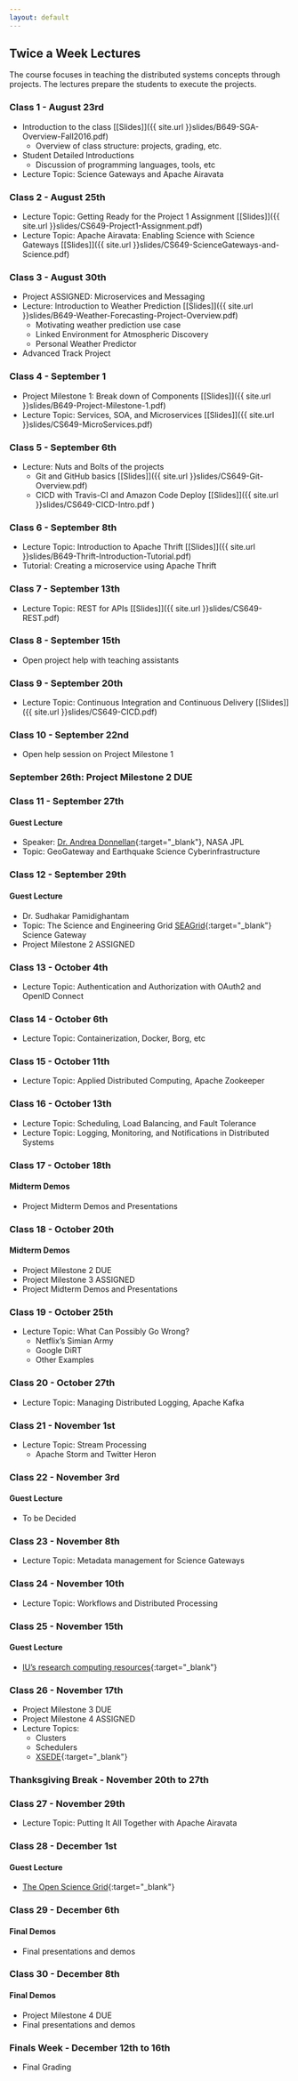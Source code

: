 ```yaml
---
layout: default
---
```


## Twice a Week Lectures

The course focuses in teaching the distributed systems concepts through projects. The lectures prepare the students to execute the projects.

###  Class 1 - August 23rd
* Introduction to the class [[Slides]]({{ site.url }}slides/B649-SGA-Overview-Fall2016.pdf)
    * Overview of class structure: projects, grading, etc.
* Student Detailed Introductions
    * Discussion of programming languages, tools, etc
* Lecture Topic: Science Gateways and Apache Airavata 

###  Class 2 - August 25th
* Lecture Topic: Getting Ready for the Project 1 Assignment [[Slides]]({{ site.url }}slides/CS649-Project1-Assignment.pdf)
* Lecture Topic: Apache Airavata: Enabling Science with Science Gateways [[Slides]]({{ site.url }}slides/CS649-ScienceGateways-and-Science.pdf)

###  Class 3 - August 30th
* Project ASSIGNED: Microservices and Messaging 
* Lecture: Introduction to Weather Prediction [[Slides]]({{ site.url }}slides/B649-Weather-Forecasting-Project-Overview.pdf)
    * Motivating weather prediction use case
    * Linked Environment for Atmospheric Discovery
    * Personal Weather Predictor 
* Advanced Track Project

###  Class 4 - September 1
* Project Milestone 1: Break down of Components [[Slides]]({{ site.url }}slides/B649-Project-Milestone-1.pdf)
* Lecture Topic: Services, SOA, and Microservices [[Slides]]({{ site.url }}slides/CS649-MicroServices.pdf)

###  Class 5 - September 6th
* Lecture: Nuts and Bolts of the projects 
    * Git and GitHub basics [[Slides]]({{ site.url }}slides/CS649-Git-Overview.pdf)
    * CICD with Travis-CI and Amazon Code Deploy [[Slides]]({{ site.url }}slides/CS649-CICD-Intro.pdf )

###  Class 6 - September  8th 
* Lecture Topic: Introduction to Apache Thrift [[Slides]]({{ site.url }}slides/B649-Thrift-Introduction-Tutorial.pdf)
* Tutorial: Creating a microservice using Apache Thrift

###  Class 7 - September  13th
* Lecture Topic: REST for APIs [[Slides]]({{ site.url }}slides/CS649-REST.pdf)

###  Class 8 - September  15th
* Open project help with teaching assistants

###  Class 9 - September  20th
* Lecture Topic: Continuous Integration and Continuous Delivery [[Slides]]({{ site.url }}slides/CS649-CICD.pdf)

###  Class 10 - September  22nd
* Open help session on Project Milestone 1

### September 26th: Project Milestone 2 DUE

###  Class 11 - September  27th

#### Guest Lecture
* Speaker: [Dr. Andrea Donnellan](https://science.jpl.nasa.gov/people/Donnellan/){:target="_blank"}, NASA JPL
* Topic: GeoGateway and Earthquake Science Cyberinfrastructure

###  Class 12 - September  29th

#### Guest Lecture
* Dr. Sudhakar Pamidighantam 
* Topic: The Science and Engineering Grid [SEAGrid](https://seagrid.org/){:target="_blank"} Science Gateway
* Project Milestone 2 ASSIGNED

###  Class 13 - October 4th
* Lecture Topic: Authentication and Authorization with OAuth2 and OpenID Connect

###  Class 14 - October 6th 
* Lecture Topic: Containerization, Docker, Borg, etc

###  Class 15 - October 11th
* Lecture Topic: Applied Distributed Computing, Apache Zookeeper

###  Class 16 - October 13th
* Lecture Topic: Scheduling, Load Balancing, and Fault Tolerance
* Lecture Topic: Logging, Monitoring, and Notifications in Distributed Systems

###  Class 17 - October 18th

#### Midterm Demos
* Project Midterm Demos and Presentations

###  Class 18 - October 20th

#### Midterm Demos
* Project Milestone 2 DUE
* Project Milestone 3 ASSIGNED
* Project Midterm Demos and Presentations

###  Class 19 - October 25th
* Lecture Topic: What Can Possibly Go Wrong? 
    * Netflix’s Simian Army
    * Google DiRT
    * Other Examples

###  Class 20 - October 27th
* Lecture Topic: Managing Distributed Logging, Apache Kafka 

###  Class 21 - November 1st
* Lecture Topic: Stream Processing
    * Apache Storm and Twitter Heron

###  Class 22 - November 3rd

#### Guest Lecture
* To be Decided

###  Class 23 - November 8th
* Lecture Topic: Metadata management for Science Gateways

###  Class 24 - November 10th
* Lecture Topic: Workflows and Distributed Processing

###  Class 25 - November 15th

#### Guest Lecture
* [IU’s research computing resources](http://researchtech.iu.edu/){:target="_blank"}

###  Class 26 - November 17th
* Project Milestone 3 DUE
* Project Milestone 4 ASSIGNED
* Lecture Topics: 
    * Clusters
    * Schedulers
    * [XSEDE](https://www.xsede.org/){:target="_blank"}

### Thanksgiving Break - November 20th to 27th

###  Class 27 - November 29th
* Lecture Topic: Putting It All Together with Apache Airavata

###  Class 28 - December 1st

#### Guest Lecture
* [The Open Science Grid](https://www.opensciencegrid.org/){:target="_blank"}

###  Class 29 - December 6th

#### Final Demos
* Final presentations and demos

###  Class 30 - December 8th

#### Final Demos
* Project Milestone 4 DUE
* Final presentations and demos

###  Finals Week - December 12th to 16th 
* Final Grading 